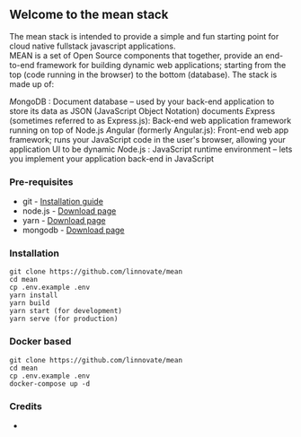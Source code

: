## Welcome to the mean stack

The mean stack is intended to provide a simple and fun starting point for cloud native fullstack javascript applications.   
MEAN is a set of Open Source components that together, provide an end-to-end framework for building dynamic web applications; starting from the top (code running in the browser) to the bottom (database). The stack is made up of:

*M*ongoDB : Document database – used by your back-end application to store its data as JSON (JavaScript Object Notation) documents
*E*xpress (sometimes referred to as Express.js): Back-end web application framework running on top of Node.js
*A*ngular (formerly Angular.js): Front-end web app framework; runs your JavaScript code in the user's browser, allowing your application UI to be dynamic
*N*ode.js : JavaScript runtime environment – lets you implement your application back-end in JavaScript

### Pre-requisites
* git - [Installation guide](https://www.linode.com/docs/development/version-control/how-to-install-git-on-linux-mac-and-windows/)
* node.js - [Download page](https://nodejs.org/en/download/)
* yarn - [Download page](https://yarnpkg.com/lang/en/docs/install)
* mongodb - [Download page](https://www.mongodb.com/download-center/community)

### Installation 
``` 
git clone https://github.com/linnovate/mean
cd mean
cp .env.example .env
yarn install
yarn build
yarn start (for development)
yarn serve (for production)
```
### Docker based 
``` 
git clone https://github.com/linnovate/mean
cd mean
cp .env.example .env
docker-compose up -d
```
### Credits 
* 
